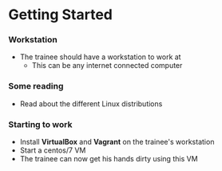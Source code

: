 # Getting Started

### Workstation

- The trainee should have a workstation to work at
  - This can be any internet connected computer

### Some reading
- Read about the different Linux distributions

### Starting to work
- Install **VirtualBox** and **Vagrant** on the trainee's workstation
- Start a centos/7 VM 
- The trainee can now get his hands dirty using this VM